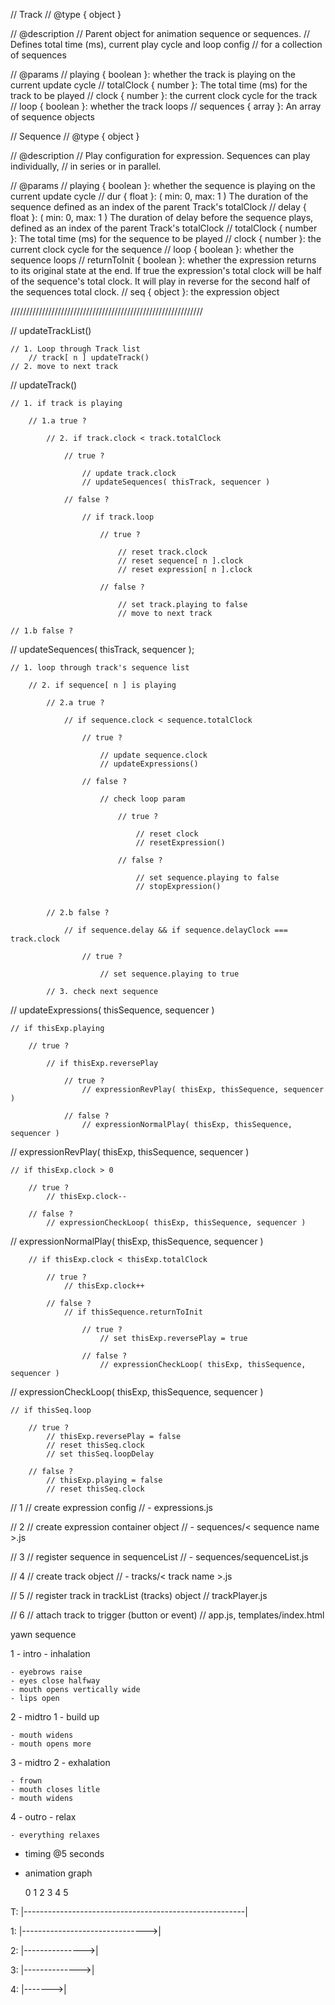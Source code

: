 // Track
// @type { object }

// @description
// Parent object for animation sequence or sequences.
// Defines total time (ms), current play cycle and loop config
// for a collection of sequences

// @params
// playing { boolean }: whether the track is playing on the current update cycle
// totalClock { number }: The total time (ms) for the track to be played
// clock { number }: the current clock cycle for the track
// loop { boolean }: whether the track loops
// sequences { array }: An array of sequence objects



// Sequence
// @type { object }

// @description
// Play configuration for expression. Sequences can play individually,
// in series or in parallel.

// @params
// playing { boolean }: whether the sequence is playing on the current update cycle
// dur { float }: ( min: 0, max: 1 ) The duration of the sequence defined as an index of the parent Track's totalClock
// delay { float }: ( min: 0, max: 1 ) The duration of delay before the sequence plays, defined as an index of the parent Track's totalClock
// totalClock { number }: The total time (ms) for the sequence to be played
// clock { number }: the current clock cycle for the sequence
// loop { boolean }: whether the sequence loops
// returnToInit { boolean }: whether the expression returns to its original state at the end. If true the expression's total clock will be half of the sequence's total clock. It will play in reverse for the second half of the sequences total clock.
// seq { object }: the expression object




/////////////////////////////////////////////////////////////

// updateTrackList()
	
	// 1. Loop through Track list
		// track[ n ] updateTrack()
	// 2. move to next track


// updateTrack()

	// 1. if track is playing

		// 1.a true ?

			// 2. if track.clock < track.totalClock

				// true ?

					// update track.clock
					// updateSequences( thisTrack, sequencer )

				// false ?

					// if track.loop

						// true ?

							// reset track.clock
							// reset sequence[ n ].clock
							// reset expression[ n ].clock

						// false ? 

							// set track.playing to false
							// move to next track

	// 1.b false ?



// updateSequences( thisTrack, sequencer );

	// 1. loop through track's sequence list

		// 2. if sequence[ n ] is playing

			// 2.a true ?

				// if sequence.clock < sequence.totalClock

					// true ?

						// update sequence.clock
						// updateExpressions()

					// false ?

						// check loop param

							// true ?

								// reset clock
								// resetExpression()

							// false ?

								// set sequence.playing to false
								// stopExpression()

						
			// 2.b false ?

				// if sequence.delay && if sequence.delayClock === track.clock

					// true ?

						// set sequence.playing to true

			// 3. check next sequence




// updateExpressions( thisSequence, sequencer )

	// if thisExp.playing

		// true ?

			// if thisExp.reversePlay

				// true ?
					// expressionRevPlay( thisExp, thisSequence, sequencer )

				// false ?
					// expressionNormalPlay( thisExp, thisSequence, sequencer )



// expressionRevPlay( thisExp, thisSequence, sequencer )

	// if thisExp.clock > 0
		
		// true ? 
			// thisExp.clock--
		
		// false ?
			// expressionCheckLoop( thisExp, thisSequence, sequencer )


// expressionNormalPlay( thisExp, thisSequence, sequencer )

		// if thisExp.clock < thisExp.totalClock
						
			// true ?
				// thisExp.clock++

			// false ?
				// if thisSequence.returnToInit 

					// true ?
						// set thisExp.reversePlay = true

					// false ?
						// expressionCheckLoop( thisExp, thisSequence, sequencer )



// expressionCheckLoop( thisExp, thisSequence, sequencer )
	
	// if thisSeq.loop

		// true ?
			// thisExp.reversePlay = false
			// reset thisSeq.clock
			// set thisSeq.loopDelay

		// false ?
			// thisExp.playing = false
			// reset thisSeq.clock


// 1
// create expression config
//	- expressions.js

// 2
// create expression container object
// - sequences/< sequence name >.js

// 3
// register sequence in sequenceList
// - sequences/sequenceList.js

// 4
// create track object
// - tracks/< track name >.js

// 5
// register track in trackList (tracks) object
// trackPlayer.js

// 6
// attach track to trigger (button or event)
// app.js, templates/index.html



yawn sequence

1 - intro - inhalation
	
	- eyebrows raise
	- eyes close halfway
	- mouth opens vertically wide
	- lips open



2 - midtro 1 - build up

	- mouth widens
	- mouth opens more


3 - midtro 2 - exhalation

	- frown
	- mouth closes litle
	- mouth widens



4 - outro - relax

	- everything relaxes



- timing @5 seconds
- animation graph

	0          1          2          3          4           5

T:	|-------------------------------------------------------|

1:	|------------------------------->|

2:					|--------------->|

3:							   	     |-------------->|

4:								                   |------->|